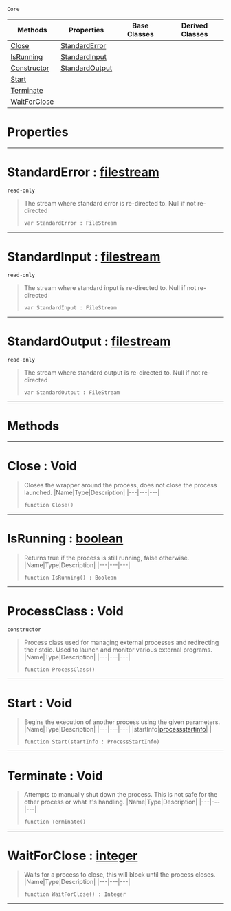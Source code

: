  `Core`

|Methods|Properties|Base Classes|Derived Classes|
|---|---|---|---|
|[ Close](processclass.md#close-void)|[ StandardError](processclass.md#standarderror-zilch-engin)| | |
|[ IsRunning](processclass.md#isrunning-zilch-engine-do)|[ StandardInput](processclass.md#standardinput-zilch-engin)| | |
|[ Constructor](processclass.md#processclass-void)|[ StandardOutput](processclass.md#standardoutput-zilch-engi)| | |
|[ Start](processclass.md#start-void)| | | |
|[ Terminate](processclass.md#terminate-void)| | | |
|[ WaitForClose](processclass.md#waitforclose-zilch-engine)| | | |


 #  Properties


---  
 #  StandardError : [filestream](filestream.md)

 `read-only`

> The stream where standard error is re-directed to. Null if not re-directed
> ``` lang=cpp, name=Nada
> var StandardError : FileStream


---  
 #  StandardInput : [filestream](filestream.md)

 `read-only`

> The stream where standard input is re-directed to. Null if not re-directed
> ``` lang=cpp, name=Nada
> var StandardInput : FileStream


---  
 #  StandardOutput : [filestream](filestream.md)

 `read-only`

> The stream where standard output is re-directed to. Null if not re-directed
> ``` lang=cpp, name=Nada
> var StandardOutput : FileStream


---  
 #  Methods


---  
 #  Close : Void

> Closes the wrapper around the process, does not close the process launched.
> |Name|Type|Description|
> |---|---|---|
> ``` lang=cpp, name=Nada
> function Close()
> ``` 


---  
 #  IsRunning : [boolean](boolean.md)

> Returns true if the process is still running, false otherwise.
> |Name|Type|Description|
> |---|---|---|
> ``` lang=cpp, name=Nada
> function IsRunning() : Boolean
> ``` 


---  
 #  ProcessClass : Void

 `constructor`

> Process class used for managing external processes and redirecting their stdio. Used to launch and monitor various external programs.
> |Name|Type|Description|
> |---|---|---|
> ``` lang=cpp, name=Nada
> function ProcessClass()
> ``` 


---  
 #  Start : Void

> Begins the execution of another process using the given parameters. 
> |Name|Type|Description|
> |---|---|---|
> |startInfo|[processstartinfo](processstartinfo.md)| |
> ``` lang=cpp, name=Nada
> function Start(startInfo : ProcessStartInfo)
> ``` 


---  
 #  Terminate : Void

> Attempts to manually shut down the process. This is not safe for the other process or what it's handling.
> |Name|Type|Description|
> |---|---|---|
> ``` lang=cpp, name=Nada
> function Terminate()
> ``` 


---  
 #  WaitForClose : [integer](integer.md)

> Waits for a process to close, this will block until the process closes.
> |Name|Type|Description|
> |---|---|---|
> ``` lang=cpp, name=Nada
> function WaitForClose() : Integer
> ``` 


---  
 

 